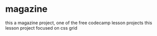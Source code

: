 # magazine
this a magazine project, one of the free codecamp lesson projects
this lesson project focused on css grid
